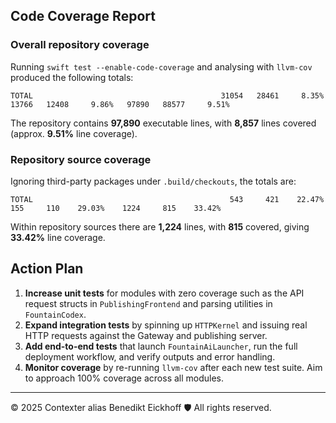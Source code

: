 ## Code Coverage Report

### Overall repository coverage

Running `swift test --enable-code-coverage` and analysing with `llvm-cov` produced the following totals:

```
TOTAL                                          31054   28461     8.35%   13766   12408     9.86%   97890   88577     9.51%
```

The repository contains **97,890** executable lines, with **8,857** lines covered (approx. **9.51%** line coverage).

### Repository source coverage

Ignoring third-party packages under `.build/checkouts`, the totals are:

```
TOTAL                                            543     421    22.47%     155     110    29.03%    1224     815    33.42%
```

Within repository sources there are **1,224** lines, with **815** covered, giving **33.42%** line coverage.

## Action Plan

1. **Increase unit tests** for modules with zero coverage such as the API request structs in `PublishingFrontend` and parsing utilities in `FountainCodex`.
2. **Expand integration tests** by spinning up `HTTPKernel` and issuing real HTTP requests against the Gateway and publishing server.
3. **Add end-to-end tests** that launch `FountainAiLauncher`, run the full deployment workflow, and verify outputs and error handling.
4. **Monitor coverage** by re-running `llvm-cov` after each new test suite. Aim to approach 100% coverage across all modules.

---
© 2025 Contexter alias Benedikt Eickhoff 🛡️ All rights reserved.
